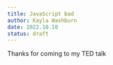 ```yaml
---
title: JavaScript bad
author: Kayla Washburn
date: 2022.10.10
status: draft
---
```


Thanks for coming to my TED talk
